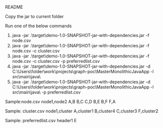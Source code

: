 README

Copy the jar to current folder

Run one of the below commands

1. java -jar .\target\demo-1.0-SNAPSHOT-jar-with-dependencies.jar -f node.csv
2. java -jar .\target\demo-1.0-SNAPSHOT-jar-with-dependencies.jar -f node.csv -c cluster.csv
3. java -jar .\target\demo-1.0-SNAPSHOT-jar-with-dependencies.jar -f node.csv -c cluster.csv -p preferredlist.csv
4. java -jar .\target\demo-1.0-SNAPSHOT-jar-with-dependencies.jar -d C:\Users\folder\work\projects\graph-poc\MasterMonolithicJavaApp -l src\main\java\\
5. java -jar .\target\demo-1.0-SNAPSHOT-jar-with-dependencies.jar -d C:\Users\folder\work\projects\graph-poc\MasterMonolithicJavaApp -l src\main\java\\ -p preferredlist.csv

Sample:node.csv
node1,node2
A,B
B,C
C,D
B,E
B,F
F,A

Sample: cluster.csv
node1,cluster
A,cluster1
B,cluster4
C,cluster3
F,cluster2

Sample: preferredlist.csv
header1
E


